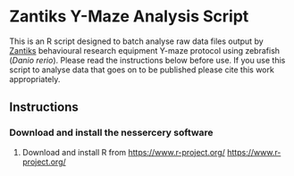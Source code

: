 # Zantiks Y-Maze Analysis Script
This is an R script designed to batch analyse raw data files output by [Zantiks](https://zantiks.com/) behavioural research equipment Y-maze protocol using zebrafish (*Danio rerio*). Please read the instructions below before use. If you use this script to analyse data that goes on to be published please cite this work appropriately.

## Instructions

### Download and install the nessercery software

1. Download and install R from  https://www.r-project.org/ <https://www.r-project.org/>

